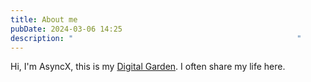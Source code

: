 ```yaml
---
title: About me
pubDate: 2024-03-06 14:25
description: "                                                  "
---
```


Hi, I'm AsyncX, this is my [Digital Garden](https://github.com/A5yncX/DG). I often share my life here.